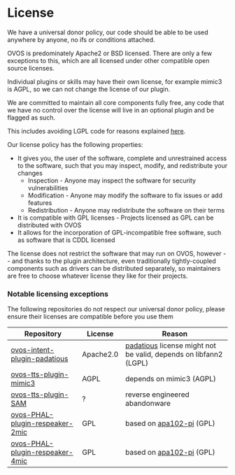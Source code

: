 # License

We have a universal donor policy, our code should be able to be used anywhere by anyone, no ifs or conditions attached.

OVOS is predominately Apache2 or BSD licensed. There are only a few exceptions to this, which are all licensed under other compatible open source licenses.

Individual plugins or skills may have their own license, for example mimic3 is AGPL, so we can not change the license of our plugin.

We are committed to maintain all core components fully free, any code that we have no control over the license will live in an optional plugin and be flagged as such.

This includes avoiding LGPL code for reasons explained [here](https://softwareengineering.stackexchange.com/questions/119436/what-does-gpl-with-classpath-exception-mean-in-practice/326325#326325).

Our license policy has the following properties:

-  It gives you, the user of the software, complete and unrestrained access to the software, such that you may inspect, modify, and redistribute your changes
    - Inspection - Anyone may inspect the software for security vulnerabilities
    - Modification - Anyone may modify the software to fix issues or add features
    - Redistribution - Anyone may redistribute the software on their terms
- It is compatible with GPL licenses - Projects licensed as GPL can be distributed with OVOS
- It allows for the incorporation of GPL-incompatible free software, such as software that is CDDL licensed

The license does not restrict the software that may run on OVOS, however -- and thanks to the plugin architecture, even traditionally tightly-coupled components such as drivers can be distributed separately, so maintainers are free to choose whatever license they like for their projects.


### Notable licensing exceptions

The following repositories do not respect our universal donor policy, please ensure their licenses are compatible before you use them

| Repository                                                                                  | License   | Reason                                                                                                     |
|---------------------------------------------------------------------------------------------|-----------|------------------------------------------------------------------------------------------------------------|
| [ovos-intent-plugin-padatious](https://github.com/OpenVoiceOS/ovos-intent-plugin-padatious) | Apache2.0 | [padatious](https://github.com/MycroftAI/padatious) license might not be valid, depends on libfann2 (LGPL) |
| [ovos-tts-plugin-mimic3](https://github.com/OpenVoiceOS/ovos-tts-plugin-mimic3)             | AGPL      | depends on mimic3 (AGPL)                                                                                   |
| [ovos-tts-plugin-SAM](https://github.com/OpenVoiceOS/ovos-tts-plugin-SAM)                   | ?         | reverse engineered abandonware                                                                             |
| [ovos-PHAL-plugin-respeaker-2mic](https://github.com/OpenVoiceOS/ovos-PHAL-plugin-respeaker-2mic) | GPL | based on [apa102-pi](https://github.com/tinue/apa102-pi) (GPL)                            |
| [ovos-PHAL-plugin-respeaker-4mic](https://github.com/OpenVoiceOS/ovos-PHAL-plugin-respeaker-4mic) | GPL | based on [apa102-pi](https://github.com/tinue/apa102-pi) (GPL)                            |
